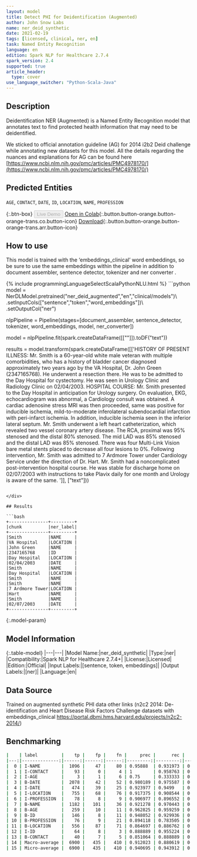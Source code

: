 ```yaml
---
layout: model
title: Detect PHI for Deidentification (Augmented)
author: John Snow Labs
name: ner_deid_synthetic
date: 2021-02-19
tags: [licensed, clinical, ner, en]
task: Named Entity Recognition
language: en
edition: Spark NLP for Healthcare 2.7.4
spark_version: 2.4
supported: true
article_header:
  type: cover
use_language_switcher: "Python-Scala-Java"
---
```


## Description

Deidentification NER (Augmented) is a Named Entity Recognition model that annotates text to find protected health information that may need to be deidentified.

We sticked to official annotation guideline (AG) for 2014 i2b2 Deid challenge while annotating new datasets for this model. All the details regarding the nuances and explanations for AG can be found here [https://www.ncbi.nlm.nih.gov/pmc/articles/PMC4978170/](https://www.ncbi.nlm.nih.gov/pmc/articles/PMC4978170/)

## Predicted Entities

`AGE`, `CONTACT`, `DATE`, `ID`, `LOCATION`, `NAME`, `PROFESSION`

{:.btn-box}
<button class="button button-orange" disabled>Live Demo</button>
[Open in Colab](https://github.com/JohnSnowLabs/spark-nlp-workshop/blob/master/tutorials/Certification_Trainings/Healthcare/4.Clinical_DeIdentification.ipynb){:.button.button-orange.button-orange-trans.co.button-icon}
[Download](https://s3.amazonaws.com/auxdata.johnsnowlabs.com/clinical/models/ner_deid_synthetic_en_2.7.4_2.4_1613746244835.zip){:.button.button-orange.button-orange-trans.arr.button-icon}

## How to use

This model is trained with the ‘embeddings_clinical’ word embeddings, so be sure to use the same embeddings within the pipeline in addition to document assembler, sentence detector, tokenizer and ner converter .

<div class="tabs-box" markdown="1">
{% include programmingLanguageSelectScalaPythonNLU.html %}
```python
model = NerDLModel.pretrained("ner_deid_augmented","en","clinical/models")\
	.setInputCols(["sentence","token","word_embeddings"])\
	.setOutputCol("ner")

nlpPipeline = Pipeline(stages=[document_assembler, sentence_detector, tokenizer, word_embeddings, model, ner_converter])

model = nlpPipeline.fit(spark.createDataFrame([[""]]).toDF("text"))

results = model.transform(spark.createDataFrame([['HISTORY OF PRESENT ILLNESS: Mr. Smith is a 60-year-old white male veteran with multiple comorbidities, who has a history of bladder cancer diagnosed approximately two years ago by the VA Hospital, Dr. John Green (2347165768). He underwent a resection there. He was to be admitted to the Day Hospital for cystectomy. He was seen in Urology Clinic and Radiology Clinic on 02/04/2003. HOSPITAL COURSE: Mr. Smith presented to the Day Hospital in anticipation for Urology surgery. On evaluation, EKG, echocardiogram was abnormal, a Cardiology consult was obtained. A cardiac adenosine stress MRI was then proceeded, same was positive for inducible ischemia, mild-to-moderate inferolateral subendocardial infarction with peri-infarct ischemia. In addition, inducible ischemia seen in the inferior lateral septum. Mr. Smith underwent a left heart catheterization, which revealed two vessel coronary artery disease. The RCA, proximal was 95% stenosed and the distal 80% stenosed. The mid LAD was 85% stenosed and the distal LAD was 85% stenosed. There was four Multi-Link Vision bare metal stents placed to decrease all four lesions to 0%. Following intervention, Mr. Smith was admitted to 7 Ardmore Tower under Cardiology Service under the direction of Dr. Hart. Mr. Smith had a noncomplicated post-intervention hospital course. He was stable for discharge home on 02/07/2003 with instructions to take Plavix daily for one month and Urology is aware of the same. ']], ["text"]))

```

</div>

## Results

```bash
+---------------+---------+
|chunk          |ner_label|
+---------------+---------+
|Smith          |NAME     |
|VA Hospital    |LOCATION |
|John Green     |NAME     |
|2347165768     |ID       |
|Day Hospital   |LOCATION |
|02/04/2003     |DATE     |
|Smith          |NAME     |
|Day Hospital   |LOCATION |
|Smith          |NAME     |
|Smith          |NAME     |
|7 Ardmore Tower|LOCATION |
|Hart           |NAME     |
|Smith          |NAME     |
|02/07/2003     |DATE     |
+---------------+---------+

```

{:.model-param}
## Model Information

{:.table-model}
|---|---|
|Model Name:|ner_deid_synthetic|
|Type:|ner|
|Compatibility:|Spark NLP for Healthcare 2.7.4+|
|License:|Licensed|
|Edition:|Official|
|Input Labels:|[sentence, token, embeddings]|
|Output Labels:|[ner]|
|Language:|en|

## Data Source

Trained on augmented synthetic PHI data other links (n2c2 2014: De-identification and Heart Disease Risk Factors Challenge datasets with embeddings_clinical https://portal.dbmi.hms.harvard.edu/projects/n2c2-2014/)

## Benchmarking

```bash
|    | label         |    tp |    fp |    fn |     prec |      rec |       f1 |
|---:|--------------:|------:|------:|------:|---------:|---------:|---------:|
|  0 | I-NAME        |  1096 |    47 |    80 | 0.95888  | 0.931973 | 0.945235 |
|  1 | I-CONTACT     |    93 |     0 |     4 | 1        | 0.958763 | 0.978947 |
|  2 | I-AGE         |     3 |     1 |     6 | 0.75     | 0.333333 | 0.461538 |
|  3 | B-DATE        |  2078 |    42 |    52 | 0.980189 | 0.975587 | 0.977882 |
|  4 | I-DATE        |   474 |    39 |    25 | 0.923977 | 0.9499   | 0.936759 |
|  5 | I-LOCATION    |   755 |    68 |    76 | 0.917375 | 0.908544 | 0.912938 |
|  6 | I-PROFESSION  |    78 |     8 |     9 | 0.906977 | 0.896552 | 0.901734 |
|  7 | B-NAME        |  1182 |   101 |    36 | 0.921278 | 0.970443 | 0.945222 |
|  8 | B-AGE         |   259 |    10 |    11 | 0.962825 | 0.959259 | 0.961039 |
|  9 | B-ID          |   146 |     8 |    11 | 0.948052 | 0.929936 | 0.938907 |
| 10 | B-PROFESSION  |    76 |     9 |    21 | 0.894118 | 0.783505 | 0.835165 |
| 11 | B-LOCATION    |   556 |    87 |    71 | 0.864697 | 0.886762 | 0.875591 |
| 12 | I-ID          |    64 |     8 |     3 | 0.888889 | 0.955224 | 0.920863 |
| 13 | B-CONTACT     |    40 |     7 |     5 | 0.851064 | 0.888889 | 0.869565 |
| 14 | Macro-average |  6900 |   435 |   410 | 0.912023 | 0.880619 | 0.896046 |
| 15 | Micro-average |  6900 |   435 |   410 | 0.940695 | 0.943912 | 0.942301 |

```